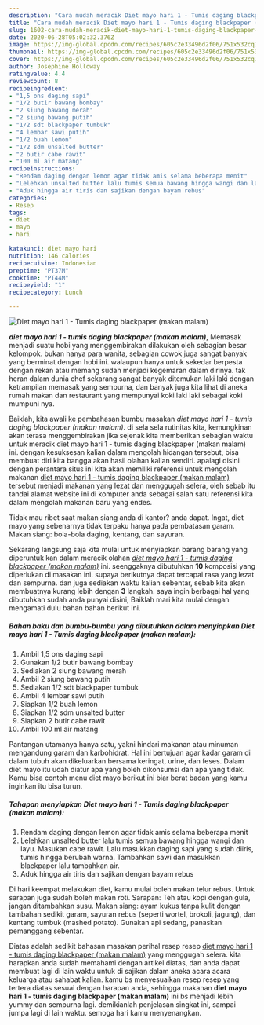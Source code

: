 ```yaml
---
description: "Cara mudah meracik Diet mayo hari 1 - Tumis daging blackpaper (makan malam) yang sempurna"
title: "Cara mudah meracik Diet mayo hari 1 - Tumis daging blackpaper (makan malam) yang sempurna"
slug: 1602-cara-mudah-meracik-diet-mayo-hari-1-tumis-daging-blackpaper-makan-malam-yang-sempurna
date: 2020-06-28T05:02:32.376Z
image: https://img-global.cpcdn.com/recipes/605c2e33496d2f06/751x532cq70/diet-mayo-hari-1-tumis-daging-blackpaper-makan-malam-foto-resep-utama.jpg
thumbnail: https://img-global.cpcdn.com/recipes/605c2e33496d2f06/751x532cq70/diet-mayo-hari-1-tumis-daging-blackpaper-makan-malam-foto-resep-utama.jpg
cover: https://img-global.cpcdn.com/recipes/605c2e33496d2f06/751x532cq70/diet-mayo-hari-1-tumis-daging-blackpaper-makan-malam-foto-resep-utama.jpg
author: Josephine Holloway
ratingvalue: 4.4
reviewcount: 8
recipeingredient:
- "1,5 ons daging sapi"
- "1/2 butir bawang bombay"
- "2 siung bawang merah"
- "2 siung bawang putih"
- "1/2 sdt blackpaper tumbuk"
- "4 lembar sawi putih"
- "1/2 buah lemon"
- "1/2 sdm unsalted butter"
- "2 butir cabe rawit"
- "100 ml air matang"
recipeinstructions:
- "Rendam daging dengan lemon agar tidak amis selama beberapa menit"
- "Lelehkan unsalted butter lalu tumis semua bawang hingga wangi dan layu. Masukan cabe rawit. Lalu masukkan daging sapi yang sudah diiris, tumis hingga berubah warna. Tambahkan sawi dan masukkan blackpaper lalu tambahkan air."
- "Aduk hingga air tiris dan sajikan dengan bayam rebus"
categories:
- Resep
tags:
- diet
- mayo
- hari

katakunci: diet mayo hari 
nutrition: 146 calories
recipecuisine: Indonesian
preptime: "PT37M"
cooktime: "PT44M"
recipeyield: "1"
recipecategory: Lunch

---
```



![Diet mayo hari 1 - Tumis daging blackpaper (makan malam)](https://img-global.cpcdn.com/recipes/605c2e33496d2f06/751x532cq70/diet-mayo-hari-1-tumis-daging-blackpaper-makan-malam-foto-resep-utama.jpg)

<b><i>diet mayo hari 1 - tumis daging blackpaper (makan malam)</i></b>, Memasak menjadi suatu hobi yang menggembirakan dilakukan oleh sebagian besar kelompok. bukan hanya para wanita, sebagian cowok juga sangat banyak yang berminat dengan hobi ini. walaupun hanya untuk sekedar berpesta dengan rekan atau memang sudah menjadi kegemaran dalam dirinya. tak heran dalam dunia chef sekarang sangat banyak ditemukan laki laki dengan ketrampilan memasak yang sempurna, dan banyak juga kita lihat di aneka rumah makan dan restaurant yang mempunyai koki laki laki sebagai koki mumpuni nya.

Baiklah, kita awali ke pembahasan bumbu masakan <i>diet mayo hari 1 - tumis daging blackpaper (makan malam)</i>. di sela sela rutinitas kita, kemungkinan akan terasa menggembirakan jika sejenak kita memberikan sebagian waktu untuk meracik diet mayo hari 1 - tumis daging blackpaper (makan malam) ini. dengan kesuksesan kalian dalam mengolah hidangan tersebut, bisa membuat diri kita bangga akan hasil olahan kalian sendiri. apalagi disini dengan perantara situs ini kita akan memiliki referensi untuk mengolah makanan <u>diet mayo hari 1 - tumis daging blackpaper (makan malam)</u> tersebut menjadi makanan yang lezat dan menggugah selera, oleh sebab itu tandai alamat website ini di komputer anda sebagai salah satu referensi kita dalam mengolah makanan baru yang endes.

Tidak mau ribet saat makan siang anda di kantor? anda dapat. Ingat, diet mayo yang sebenarnya tidak terpaku hanya pada pembatasan garam. Makan siang: bola-bola daging, kentang, dan sayuran.


Sekarang langsung saja kita mulai untuk menyiapkan barang barang yang diperuntuk kan dalam meracik olahan <u><i>diet mayo hari 1 - tumis daging blackpaper (makan malam)</i></u> ini. seenggaknya dibutuhkan <b>10</b> komposisi yang diperlukan di masakan ini. supaya berikutnya dapat tercapai rasa yang lezat dan sempurna. dan juga sediakan waktu kalian sebentar, sebab kita akan membuatnya kurang lebih dengan <b>3</b> langkah. saya ingin berbagai hal yang dibutuhkan sudah anda punyai disini, Baiklah mari kita mulai dengan mengamati dulu bahan bahan berikut ini.

<!--inarticleads1-->

##### Bahan baku dan bumbu-bumbu yang dibutuhkan dalam menyiapkan Diet mayo hari 1 - Tumis daging blackpaper (makan malam):

1. Ambil 1,5 ons daging sapi
1. Gunakan 1/2 butir bawang bombay
1. Sediakan 2 siung bawang merah
1. Ambil 2 siung bawang putih
1. Sediakan 1/2 sdt blackpaper tumbuk
1. Ambil 4 lembar sawi putih
1. Siapkan 1/2 buah lemon
1. Siapkan 1/2 sdm unsalted butter
1. Siapkan 2 butir cabe rawit
1. Ambil 100 ml air matang


Pantangan utamanya hanya satu, yakni hindari makanan atau minuman mengandung garam dan karbohidrat. Hal ini bertujuan agar kadar garam di dalam tubuh akan dikeluarkan bersama keringat, urine, dan feses. Dalam diet mayo itu udah diatur apa yang boleh dikonsumsi dan apa yang tidak. Kamu bisa contoh menu diet mayo berikut ini biar berat badan yang kamu inginkan itu bisa turun. 

<!--inarticleads2-->

##### Tahapan menyiapkan Diet mayo hari 1 - Tumis daging blackpaper (makan malam):

1. Rendam daging dengan lemon agar tidak amis selama beberapa menit
1. Lelehkan unsalted butter lalu tumis semua bawang hingga wangi dan layu. Masukan cabe rawit. Lalu masukkan daging sapi yang sudah diiris, tumis hingga berubah warna. Tambahkan sawi dan masukkan blackpaper lalu tambahkan air.
1. Aduk hingga air tiris dan sajikan dengan bayam rebus


Di hari keempat melakukan diet, kamu mulai boleh makan telur rebus. Untuk sarapan juga sudah boleh makan roti. Sarapan: Teh atau kopi dengan gula, jangan ditambahkan susu. Makan siang: ayam kukus tanpa kulit dengan tambahan sedikit garam, sayuran rebus (seperti wortel, brokoli, jagung), dan kentang tumbuk (mashed potato). Gunakan api sedang, panaskan pemanggang sebentar. 

Diatas adalah sedikit bahasan masakan perihal resep resep <u>diet mayo hari 1 - tumis daging blackpaper (makan malam)</u> yang menggugah selera. kita harapkan anda sudah memahami dengan artikel diatas, dan anda dapat membuat lagi di lain waktu untuk di sajikan dalam aneka acara acara keluarga atau sahabat kalian. kamu bs menyesuaikan resep resep yang tertera diatas sesuai dengan harapan anda, sehingga makanan <b>diet mayo hari 1 - tumis daging blackpaper (makan malam)</b> ini bs menjadi lebih yummy dan sempurna lagi. demikianlah penjelasan singkat ini, sampai jumpa lagi di lain waktu. semoga hari kamu menyenangkan.
